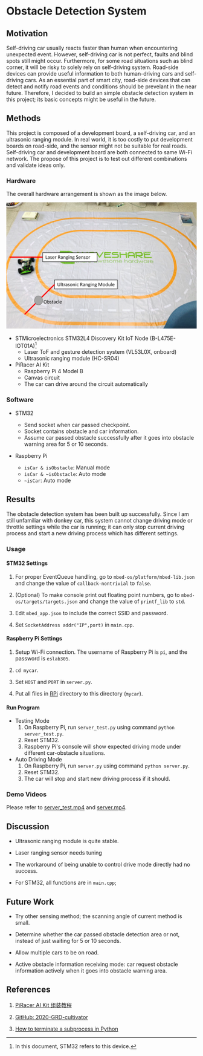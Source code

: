 # Obstacle Detection System

## Motivation

Self-driving car usually reacts faster than human when encountering unexpected event. However, self-driving car is not perfect, faults and blind spots still might occur. Furthermore, for some road situations such as blind corner, it will be risky to solely rely on self-driving system. Road-side devices can provide useful information to both human-driving cars and self-driving cars. As an essential part of smart city, road-side devices that can detect and notify road events and conditions should be prevelant in the near future. Therefore, I decided to build an simple obstacle detection system in this project; its basic concepts might be useful in the future.

## Methods

This project is composed of a development board, a self-driving car, and an ultrasonic ranging module. In real world, it is too costly to put development boards on road-side, and the sensor might not be suitable for real roads. Self-driving car and development board are both connected to same Wi-Fi network. The propose of this project is to test out different combinations and validate ideas only.

### Hardware

The overall hardware arrangement is shown as the image below.

![design](img/design.png)

* STMicroelectronics STM32L4 Discovery Kit IoT Node (B-L475E-IOT01A)[^1]
    * Laser ToF and gesture detection system (VL53L0X, onboard)
    * Ultrasonic ranging module (HC-SR04)
* PiRacer AI Kit
    * Raspberry Pi 4 Model B
    * Canvas circuit
    * The car can drive around the circuit automatically

[^1]: In this document, STM32 refers to this device.

### Software

* STM32
    * Send socket when car passed checkpoint.
    * Socket contains obstacle and car information.
    * Assume car passed obstacle successfully after it goes into obstacle warning area for 5 or 10 seconds.

* Raspberry Pi
    * `isCar & isObstacle`: Manual mode
    * `isCar & ~isObstacle`: Auto mode
    * `~isCar`: Auto mode


## Results

The obstacle detection system has been built up successfully. Since I am still unfamiliar with donkey car, this system cannot change driving mode or throttle settings while the car is running; it can only stop current driving process and start a new driving process which has different settings.

### Usage

#### STM32 Settings

1. For proper EventQueue handling, go to `mbed-os/platform/mbed-lib.json` and change the value of `callback-nontrivial` to `false`.

2. (Optional) To make console print out floating point numbers, go to `mbed-os/targets/targets.json` and change the value of `printf_lib` to `std`.

3. Edit `mbed_app.json` to include the correct SSID and password.

4. Set `SocketAddress addr("IP",port)` in `main.cpp`.

#### Raspberry Pi Settings

1. Setup Wi-Fi connection. The username of Raspberry Pi is `pi`, and the password is `eslab305`.

2. `cd mycar`.

3. Set `HOST` and `PORT` in `server.py`.

4. Put all files in [RPi](Rpi/) directory to this directory (`mycar`).

#### Run Program

* Testing Mode
    1. On Raspberry Pi, run `server_test.py` using command `python server_test.py`.
    2. Reset STM32.
    3. Raspberry Pi's console will show expected driving mode under different car-obstacle situations.
* Auto Driving Mode  
    1. On Raspberry Pi, run `server.py` using command `python server.py`.
    2. Reset STM32.
    3. The car will stop and start new driving process if it should.

### Demo Videos

Please refer to [server_test.mp4](Reports/server_test.mp4) and [server.mp4](Reports/server.mp4).

## Discussion

* Ultrasonic ranging module is quite stable.

* Laser ranging sensor needs tuning

* The workaround of being unable to control drive mode directly had no success.

* For STM32, all functions are in `main.cpp`; 

## Future Work

* Try other sensing method; the scanning angle of current method is small.

* Determine whether the car passed obstacle detection area or not, instead of just waiting for 5 or 10 seconds.

* Allow multiple cars to be on road.

* Active obstacle information receiving mode: car request obstacle information actively when it goes into obstacle warning area.

## References

1. [PiRacer AI Kit 组装教程](https://www.waveshare.net/wiki/PiRacer_AI_Kit_%E7%BB%84%E8%A3%85%E6%95%99%E7%A8%8B)

2. [GitHub: 2020-GRD-cultivator](https://github.com/NTUEE-ESLab/2020-GRD-cultivator)

3. [How to terminate a subprocess in Python](https://www.kite.com/python/answers/how-to-terminate-a-subprocess-in-python)